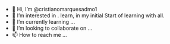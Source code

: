 - 👋 Hi, I’m @cristianomarquesadmo1
- 👀 I’m interested in . learn, in my initial Start of learning with all.
- 🌱 I’m currently learning ...
- 💞️ I’m looking to collaborate on ...
- 📫 How to reach me ...

<!---
cristianomarquesadmo1/cristianomarquesadmo1 is a ✨ special ✨ repository because its `README.md` (this file) appears on your GitHub profile.
You can click the Preview link to take a look at your changes.
--->
